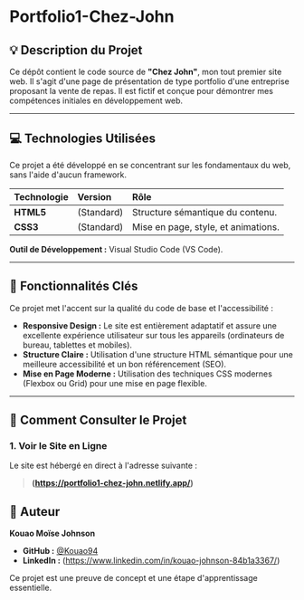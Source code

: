 # Portfolio1-Chez-John

## 💡 Description du Projet

Ce dépôt contient le code source de **"Chez John"**, mon tout premier site web. Il s'agit d'une page de présentation de type portfolio d'une entreprise proposant la vente de repas. Il est fictif et conçue pour démontrer mes compétences initiales en développement web.

---

## 💻 Technologies Utilisées

Ce projet a été développé en se concentrant sur les fondamentaux du web, sans l'aide d'aucun framework.

| Technologie | Version | Rôle |
| :--- | :--- | :--- |
| **HTML5** | (Standard) | Structure sémantique du contenu. |
| **CSS3** | (Standard) | Mise en page, style, et animations. |

**Outil de Développement :** Visual Studio Code (VS Code).

---

## 📱 Fonctionnalités Clés

Ce projet met l'accent sur la qualité du code de base et l'accessibilité :

* **Responsive Design :** Le site est entièrement adaptatif et assure une excellente expérience utilisateur sur tous les appareils (ordinateurs de bureau, tablettes et mobiles).
* **Structure Claire :** Utilisation d'une structure HTML sémantique pour une meilleure accessibilité et un bon référencement (SEO).
* **Mise en Page Moderne :** Utilisation des techniques CSS modernes (Flexbox ou Grid) pour une mise en page flexible.

---

## 🚀 Comment Consulter le Projet

### 1. Voir le Site en Ligne

Le site est hébergé en direct à l'adresse suivante :
> **(https://portfolio1-chez-john.netlify.app/)**


## 👤 Auteur

**Kouao Moïse Johnson**
* **GitHub :** [@Kouao94](https://github.com/Kouao94)
* **LinkedIn :** (https://www.linkedin.com/in/kouao-johnson-84b1a3367/)

Ce projet est une preuve de concept et une étape d'apprentissage essentielle.
